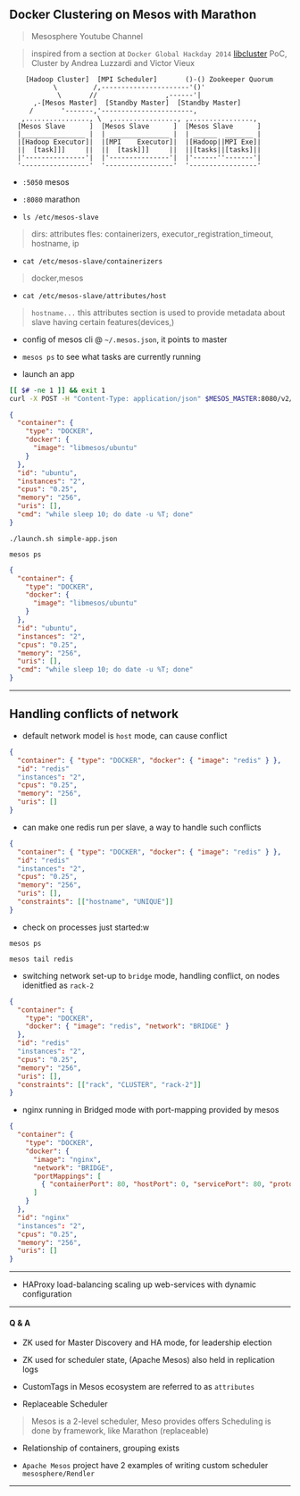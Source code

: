 
## Docker Clustering on Mesos with Marathon
> Mesosphere Youtube Channel

> inspired from a section at `Docker Global Hackday 2014`
> [libcluster](https://youtube.com/watch?v=vtnSL79rZ6o) PoC, Cluster by Andrea Luzzardi and Victor Vieux

```
    [Hadoop Cluster]  [MPI Scheduler]       ()-() Zookeeper Quorum
           \         /,----------------------'()'
            \       //                 ,------'|
      ,-[Mesos Master]  [Standby Master]  [Standby Master]
     /       '-------,'-----------------------,
   ,................, \  ,................, ,................,
  [Mesos Slave      ]  [Mesos Slave      ]  [Mesos Slave      ]
  |________________ |  | _______________ |  | ______  _______ |
  |[Hadoop Executor]|  |[MPI    Executor]|  |[Hadoop||MPI Exe]|
  ||  [task]]]     ||  ||  [task]]]     ||  ||[tasks||[tasks]||
  |'---------------'|  |'---------------'|  |'------''-------'|
  '-----------------'  '-----------------'  '-----------------'

```

* `:5050` mesos
* `:8080` marathon

* `ls /etc/mesos-slave`
> dirs: attributes
> fles: containerizers, executor_registration_timeout, hostname, ip

* `cat /etc/mesos-slave/containerizers`
> docker,mesos

* `cat /etc/mesos-slave/attributes/host`
> `hostname...`
> this attributes section is used to provide metadata about slave having certain features(devices,)

* config of mesos cli @ `~/.mesos.json`, it points to master

* `mesos ps` to see what tasks are currently running

* launch an app
```launch.sh
[[ $# -ne 1 ]] && exit 1
curl -X POST -H "Content-Type: application/json" $MESOS_MASTER:8080/v2/apps -d@"$@"
```

```simple-app.json
{
  "container": {
    "type": "DOCKER",
    "docker": {
      "image": "libmesos/ubuntu"
    }
  },
  "id": "ubuntu",
  "instances": "2",
  "cpus": "0.25",
  "memory": "256",
  "uris": [],
  "cmd": "while sleep 10; do date -u %T; done"
}
```

```
./launch.sh simple-app.json

mesos ps
```

```simple-app.json
{
  "container": {
    "type": "DOCKER",
    "docker": {
      "image": "libmesos/ubuntu"
    }
  },
  "id": "ubuntu",
  "instances": "2",
  "cpus": "0.25",
  "memory": "256",
  "uris": [],
  "cmd": "while sleep 10; do date -u %T; done"
}
```

---

## Handling conflicts of network

* default network model is `host` mode, can cause conflict

```redis-app.json
{
  "container": { "type": "DOCKER", "docker": { "image": "redis" } },
  "id": "redis"
  "instances": "2",
  "cpus": "0.25",
  "memory": "256",
  "uris": []
}
```

* can make one redis run per slave, a way to handle such conflicts

```redis-unique-app.json
{
  "container": { "type": "DOCKER", "docker": { "image": "redis" } },
  "id": "redis"
  "instances": "2",
  "cpus": "0.25",
  "memory": "256",
  "uris": [],
  "constraints": [["hostname", "UNIQUE"]]
}
```

* check on processes just started:w

```
mesos ps

mesos tail redis
```

* switching network set-up to `bridge` mode, handling conflict, on nodes idenitfied as `rack-2`

```redis-bridge-app.json
{
  "container": {
    "type": "DOCKER",
    "docker": { "image": "redis", "network": "BRIDGE" }
  },
  "id": "redis"
  "instances": "2",
  "cpus": "0.25",
  "memory": "256",
  "uris": [],
  "constraints": [["rack", "CLUSTER", "rack-2"]]
}
```

* nginx running in Bridged mode with port-mapping provided by mesos

```nginx-bridge-port-app.json
{
  "container": {
    "type": "DOCKER",
    "docker": {
      "image": "nginx",
      "network": "BRIDGE",
      "portMappings": [
        { "containerPort": 80, "hostPort": 0, "servicePort": 80, "protocol": "tcp" }
      ]
    }
  },
  "id": "nginx"
  "instances": "2",
  "cpus": "0.25",
  "memory": "256",
  "uris": []
}
```

---

* HAProxy load-balancing scaling up web-services with dynamic configuration

---

#### Q & A

* ZK used for Master Discovery and HA mode, for leadership election

* ZK used for scheduler state, (Apache Mesos) also held in replication logs

* CustomTags in Mesos ecosystem are referred to as `attributes`

* Replaceable Scheduler
> Mesos is a 2-level scheduler, Meso provides offers
> Scheduling is done by framework, like Marathon (replaceable)

* Relationship of containers, grouping exists

* `Apache Mesos` project have 2 examples of writing custom scheduler `mesosphere/Rendler`

---
